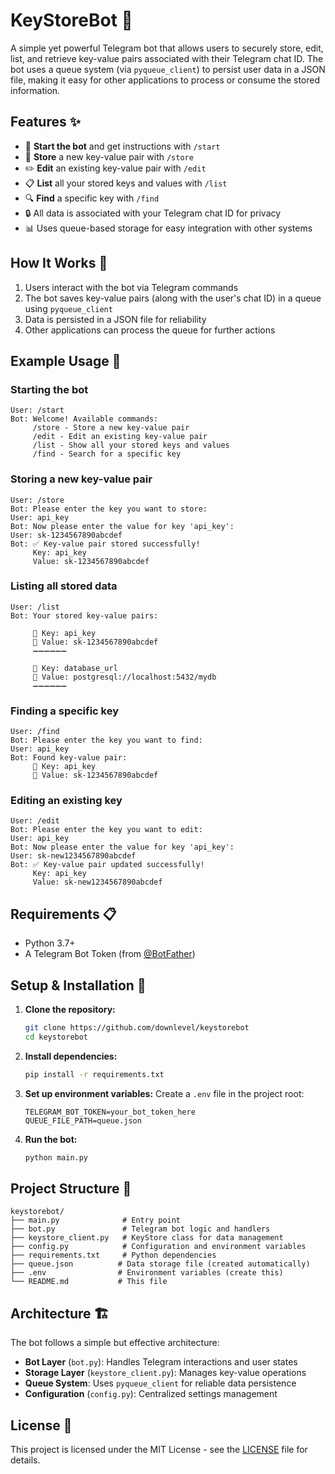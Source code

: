 # KeyStoreBot 🤖

A simple yet powerful Telegram bot that allows users to securely store, edit, list, and retrieve key-value pairs associated with their Telegram chat ID. The bot uses a queue system (via `pyqueue_client`) to persist user data in a JSON file, making it easy for other applications to process or consume the stored information.

## Features ✨

- 🚀 **Start the bot** and get instructions with `/start`
- 💾 **Store** a new key-value pair with `/store`
- ✏️ **Edit** an existing key-value pair with `/edit`
- 📋 **List** all your stored keys and values with `/list`
- 🔍 **Find** a specific key with `/find`
- 🔒 All data is associated with your Telegram chat ID for privacy
- 📊 Uses queue-based storage for easy integration with other systems

## How It Works 🔧

1. Users interact with the bot via Telegram commands
2. The bot saves key-value pairs (along with the user's chat ID) in a queue using `pyqueue_client`
3. Data is persisted in a JSON file for reliability
4. Other applications can process the queue for further actions

## Example Usage 📝

### Starting the bot
```
User: /start
Bot: Welcome! Available commands:
     /store - Store a new key-value pair
     /edit - Edit an existing key-value pair
     /list - Show all your stored keys and values
     /find - Search for a specific key
```

### Storing a new key-value pair
```
User: /store
Bot: Please enter the key you want to store:
User: api_key
Bot: Now please enter the value for key 'api_key':
User: sk-1234567890abcdef
Bot: ✅ Key-value pair stored successfully!
     Key: api_key
     Value: sk-1234567890abcdef
```

### Listing all stored data
```
User: /list
Bot: Your stored key-value pairs:

     🔑 Key: api_key
     📝 Value: sk-1234567890abcdef
     ➖➖➖➖➖➖
     
     🔑 Key: database_url
     📝 Value: postgresql://localhost:5432/mydb
     ➖➖➖➖➖➖
```

### Finding a specific key
```
User: /find
Bot: Please enter the key you want to find:
User: api_key
Bot: Found key-value pair:
     🔑 Key: api_key
     📝 Value: sk-1234567890abcdef
```

### Editing an existing key
```
User: /edit
Bot: Please enter the key you want to edit:
User: api_key
Bot: Now please enter the value for key 'api_key':
User: sk-new1234567890abcdef
Bot: ✅ Key-value pair updated successfully!
     Key: api_key
     Value: sk-new1234567890abcdef
```

## Requirements 📋

- Python 3.7+
- A Telegram Bot Token (from [@BotFather](https://t.me/botfather))

## Setup & Installation 🚀

1. **Clone the repository:**
   ```bash
   git clone https://github.com/downlevel/keystorebot
   cd keystorebot
   ```

2. **Install dependencies:**
   ```bash
   pip install -r requirements.txt
   ```

3. **Set up environment variables:**
   Create a `.env` file in the project root:
   ```env
   TELEGRAM_BOT_TOKEN=your_bot_token_here
   QUEUE_FILE_PATH=queue.json
   ```

4. **Run the bot:**
   ```bash
   python main.py
   ```

## Project Structure 📁

```
keystorebot/
├── main.py              # Entry point
├── bot.py               # Telegram bot logic and handlers
├── keystore_client.py   # KeyStore class for data management
├── config.py            # Configuration and environment variables
├── requirements.txt     # Python dependencies
├── queue.json          # Data storage file (created automatically)
├── .env                # Environment variables (create this)
└── README.md           # This file
```

## Architecture 🏗️

The bot follows a simple but effective architecture:

- **Bot Layer** (`bot.py`): Handles Telegram interactions and user states
- **Storage Layer** (`keystore_client.py`): Manages key-value operations
- **Queue System**: Uses `pyqueue_client` for reliable data persistence
- **Configuration** (`config.py`): Centralized settings management

## License 📄

This project is licensed under the MIT License - see the [LICENSE](LICENSE) file for details.